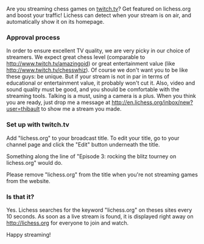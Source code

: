 Are you streaming chess games on [twitch.tv](http://www.twitch.tv/)? Get featured on lichess.org and boost your traffic!
Lichess can detect when your stream is on air, and automatically show it on its homepage.

### Approval process
In order to ensure excellent TV quality, we are very picky in our choice of streamers.
We expect great chess level (comparable to http://www.twitch.tv/amazingoid) or great entertainment value (like http://www.twitch.tv/chesswhiz). Of course we don't want you to be like these guys: be unique. But if your stream is not in par in terms of educational or entertainment value, it probably won't cut it.
Also, video and sound quality must be good, and you should be comfortable with the streaming tools.
Talking is a must, using a camera is a plus.
When you think you are ready, just drop me a message at http://en.lichess.org/inbox/new?user=thibault to show me a stream you made.

### Set up with twitch.tv

Add "lichess.org" to your broadcast title. To edit your title, go to your channel page and click the "Edit" button underneath the title.

Something along the line of "Episode 3: rocking the blitz tourney on lichess.org" would do.

Please remove "lichess.org" from the title when you're not streaming games from the website.

### Is that it?

Yes. Lichess searches for the keyword "lichess.org" on theses sites every 10 seconds. As soon as a live stream is found, it is displayed right away on http://lichess.org for everyone to join and watch.

Happy streaming!